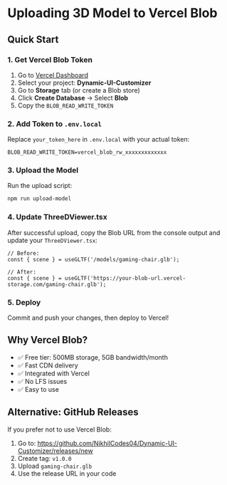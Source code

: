 # Uploading 3D Model to Vercel Blob

## Quick Start

### 1. Get Vercel Blob Token

1. Go to [Vercel Dashboard](https://vercel.com/dashboard)
2. Select your project: **Dynamic-UI-Customizer**
3. Go to **Storage** tab (or create a Blob store)
4. Click **Create Database** → Select **Blob**
5. Copy the `BLOB_READ_WRITE_TOKEN`

### 2. Add Token to `.env.local`

Replace `your_token_here` in `.env.local` with your actual token:

```env
BLOB_READ_WRITE_TOKEN=vercel_blob_rw_xxxxxxxxxxxxx
```

### 3. Upload the Model

Run the upload script:

```bash
npm run upload-model
```

### 4. Update ThreeDViewer.tsx

After successful upload, copy the Blob URL from the console output and update your `ThreeDViewer.tsx`:

```tsx
// Before:
const { scene } = useGLTF('/models/gaming-chair.glb');

// After:
const { scene } = useGLTF('https://your-blob-url.vercel-storage.com/gaming-chair.glb');
```

### 5. Deploy

Commit and push your changes, then deploy to Vercel!

## Why Vercel Blob?

- ✅ Free tier: 500MB storage, 5GB bandwidth/month
- ✅ Fast CDN delivery
- ✅ Integrated with Vercel
- ✅ No LFS issues
- ✅ Easy to use

## Alternative: GitHub Releases

If you prefer not to use Vercel Blob:

1. Go to: https://github.com/NikhilCodes04/Dynamic-UI-Customizer/releases/new
2. Create tag: `v1.0.0`
3. Upload `gaming-chair.glb`
4. Use the release URL in your code
